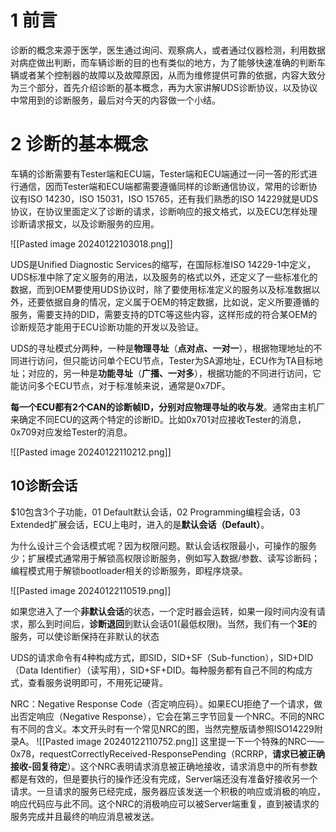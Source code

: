 
# 1 前言
诊断的概念来源于医学，医生通过询问、观察病人，或者通过仪器检测，利用数据对病症做出判断，而车辆诊断的目的也有类似的地方，为了能够快速准确的判断车辆或者某个控制器的故障以及故障原因，从而为维修提供可靠的依据，内容大致分为三个部分，首先介绍诊断的基本概念，再为大家讲解UDS诊断协议，以及协议中常用到的诊断服务，最后对今天的内容做一个小结。

# 2 诊断的基本概念

车辆的诊断需要有Tester端和ECU端，Tester端和ECU端通过一问一答的形式进行通信，因而Tester端和ECU端都需要遵循同样的诊断通信协议，常用的诊断协议有ISO 14230，ISO 15031，ISO 15765，还有我们熟悉的ISO 14229就是UDS协议，在协议里面定义了诊断的请求，诊断响应的报文格式，以及ECU怎样处理诊断请求报文，以及诊断服务的应用。

![[Pasted image 20240122103018.png]]

UDS是Unified Diagnostic Services的缩写，在国际标准ISO 14229-1中定义，UDS标准中除了定义服务的用法，以及服务的格式以外，还定义了一些标准化的数据，而到OEM要使用UDS协议时，除了要使用标准定义的服务以及标准数据以外，还要依据自身的情况，定义属于OEM的特定数据，比如说，定义所要遵循的服务，需要支持的DID，需要支持的DTC等这些内容，这样形成的符合某OEM的诊断规范才能用于ECU诊断功能的开发以及验证。



UDS的寻址模式分两种，一种是**物理寻址**（**点对点、一对一**），根据物理地址的不同进行访问，但只能访问单个ECU节点，Tester为SA源地址，ECU作为TA目标地址；对应的，另一种是**功能寻址**（**广播、一对多**），根据功能的不同进行访问，它能访问多个ECU节点，对于标准帧来说，通常是0x7DF。

**每一个ECU都有2个CAN的诊断帧ID，分别对应物理寻址的收与发**。通常由主机厂来确定不同ECU的这两个特定的诊断ID。比如0x701对应接收Tester的消息，0x709对应发给Tester的消息。



![[Pasted image 20240122110212.png]]



## 10诊断会话
$10包含3个子功能，01 Default默认会话，02 Programming编程会话，03 Extended扩展会话，ECU上电时，进入的是**默认会话（Default）**。

为什么设计三个会话模式呢？因为权限问题。默认会话权限最小，可操作的服务少；扩展模式通常用于解锁高权限诊断服务，例如写入数据/参数、读写诊断码；编程模式用于解锁bootloader相关的诊断服务，即程序烧录。

![[Pasted image 20240122110519.png]]

如果您进入了一个**非默认会话**的状态，一个定时器会运转，如果一段时间内没有请求，那么到时间后，**诊断退回**到默认会话01(最低权限)。当然，我们有一个**3E**的服务，可以使诊断保持在非默认的状态

UDS的请求命令有4种构成方式，即SID，SID+SF（Sub-function），SID+DID（Data Identifier）（读写用），SID+SF+DID。每种服务都有自己不同的构成方式，查看服务说明即可，不用死记硬背。


NRC：Negative Response Code（否定响应码）。如果ECU拒绝了一个请求，做出否定响应（Negative Response），它会在第三字节回复一个NRC。不同的NRC有不同的含义。本文开头时有一个常见NRC的图，当然完整版请参照ISO14229附录A。
![[Pasted image 20240122110752.png]]
这里提一下一个特殊的NRC——0x78，requestCorrectlyReceived-ResponsePending（RCRRP，**请求已被正确接收-回复待定**）。这个NRC表明请求消息被正确地接收，请求消息中的所有参数都是有效的，但是要执行的操作还没有完成，Server端还没有准备好接收另一个请求。一旦请求的服务已经完成，服务器应该发送一个积极的响应或消极的响应，响应代码应与此不同。这个NRC的消极响应可以被Server端重复，直到被请求的服务完成并且最终的响应消息被发送。


